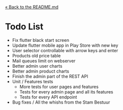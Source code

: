 [&laquo; Back to the README.md](../README.md)

# Todo List

- Fix flutter black start screen
- Update flutter mobile app in Play Store with new key
- User selector controllable with arrow keys and enter
- Products old price table
- Mail queues limit on webserver
- Better admin user charts
- Better admin product charts
- Finish the admin part of the REST API
- Unit / Features tests
    - More tests for user pages and features
    - Tests for every admin page and all its features
    - Tests for every API endpoint
- Bug fixes / All the whishs from the Stam Bestuur

